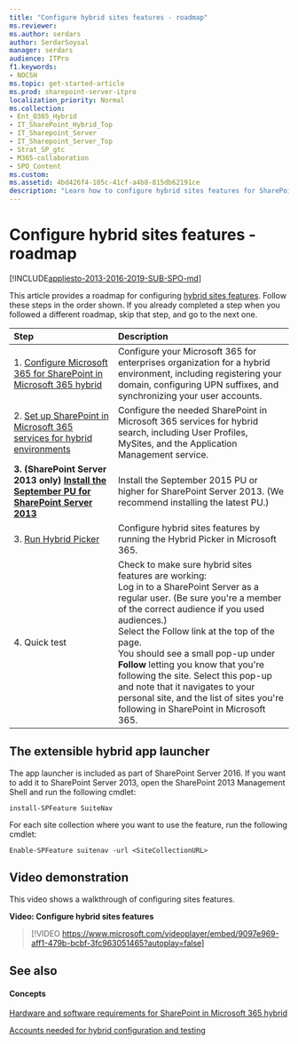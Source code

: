 ```yaml
---
title: "Configure hybrid sites features - roadmap"
ms.reviewer: 
ms.author: serdars
author: SerdarSoysal
manager: serdars
audience: ITPro
f1.keywords:
- NOCSH
ms.topic: get-started-article
ms.prod: sharepoint-server-itpro
localization_priority: Normal
ms.collection:
- Ent_O365_Hybrid
- IT_SharePoint_Hybrid_Top
- IT_Sharepoint_Server
- IT_Sharepoint_Server_Top
- Strat_SP_gtc
- M365-collaboration
- SPO_Content
ms.custom: 
ms.assetid: 4bd426f4-105c-41cf-a4b8-815db62191ce
description: "Learn how to configure hybrid sites features for SharePoint in Microsoft 365 hybrid with Microsoft 365."
---
```


# Configure hybrid sites features - roadmap

[!INCLUDE[appliesto-2013-2016-2019-SUB-SPO-md](../includes/appliesto-2013-2016-2019-SUB-SPO-md.md)]
  
This article provides a roadmap for configuring [hybrid sites features](sharepoint-hybrid-sites-and-search.md#SitesFeatures). Follow these steps in the order shown. If you already completed a step when you followed a different roadmap, skip that step, and go to the next one.
  
|**Step**|**Description**|
|:-----|:-----|
|1. [Configure Microsoft 365 for SharePoint in Microsoft 365 hybrid](configure-office-365-for-sharepoint-hybrid.md) <br/> |Configure your Microsoft 365 for enterprises organization for a hybrid environment, including registering your domain, configuring UPN suffixes, and synchronizing your user accounts.  <br/> |
|2. [Set up SharePoint in Microsoft 365 services for hybrid environments](set-up-sharepoint-services-for-hybrid-environments.md) <br/> |Configure the needed SharePoint in Microsoft 365 services for hybrid search, including User Profiles, MySites, and the Application Management service.  <br/> |
|**3. (SharePoint Server 2013 only) [Install the September PU for SharePoint Server 2013](/officeupdates/sharepoint-updates)** <br/> |Install the September 2015 PU or higher for SharePoint Server 2013. (We recommend installing the latest PU.)  <br/> |
|3. [Run Hybrid Picker](run-hybrid-picker.md) <br/> |Configure hybrid sites features by running the Hybrid Picker in Microsoft 365.  <br/> |
|4. Quick test  <br/> | Check to make sure hybrid sites features are working:  <br/>  Log in to a SharePoint Server as a regular user. (Be sure you're a member of the correct audience if you used audiences.)  <br/>  Select the Follow link at the top of the page.  <br/>  You should see a small pop-up under **Follow** letting you know that you're following the site. Select this pop-up and note that it navigates to your personal site, and the list of sites you're following in SharePoint in Microsoft 365.  <br/> |
   
## The extensible hybrid app launcher

The app launcher is included as part of SharePoint Server 2016. If you want to add it to SharePoint Server 2013, open the SharePoint 2013 Management Shell and run the following cmdlet:
  
```
install-SPFeature SuiteNav
```

For each site collection where you want to use the feature, run the following cmdlet:
  
```
Enable-SPFeature suitenav -url <SiteCollectionURL>
```

## Video demonstration

This video shows a walkthrough of configuring sites features.
  
**Video: Configure hybrid sites features**

> [!VIDEO https://www.microsoft.com/videoplayer/embed/9097e969-aff1-479b-bcbf-3fc963051465?autoplay=false]

## See also

#### Concepts

[Hardware and software requirements for SharePoint in Microsoft 365 hybrid](hardware-and-software-requirements-for-sharepoint-hybrid.md)
  
[Accounts needed for hybrid configuration and testing](accounts-needed-for-hybrid-configuration-and-testing.md)

